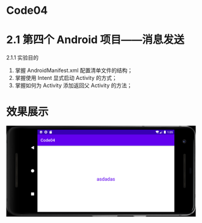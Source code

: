 # Code04

# 2.1 第四个 Android 项目——消息发送

2.1.1 实验目的

1. 掌握 AndroidManifest.xml 配置清单⽂件的结构；
2. 掌握使⽤ Intent 显式启动 Activity 的⽅式；
3. 掌握如何为 Activity 添加返回⽗ Activity 的⽅法；

# 效果展示

![img.png](img.png)